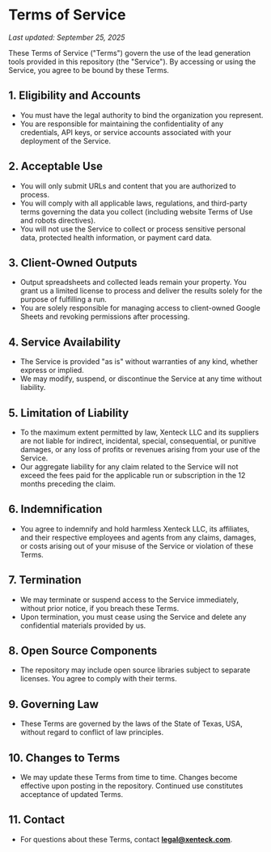 # Terms of Service

_Last updated: September 25, 2025_

These Terms of Service ("Terms") govern the use of the lead generation tools provided in this repository (the "Service"). By accessing or using the Service, you agree to be bound by these Terms.

## 1. Eligibility and Accounts
- You must have the legal authority to bind the organization you represent.
- You are responsible for maintaining the confidentiality of any credentials, API keys, or service accounts associated with your deployment of the Service.

## 2. Acceptable Use
- You will only submit URLs and content that you are authorized to process.
- You will comply with all applicable laws, regulations, and third-party terms governing the data you collect (including website Terms of Use and robots directives).
- You will not use the Service to collect or process sensitive personal data, protected health information, or payment card data.

## 3. Client-Owned Outputs
- Output spreadsheets and collected leads remain your property. You grant us a limited license to process and deliver the results solely for the purpose of fulfilling a run.
- You are solely responsible for managing access to client-owned Google Sheets and revoking permissions after processing.

## 4. Service Availability
- The Service is provided "as is" without warranties of any kind, whether express or implied.
- We may modify, suspend, or discontinue the Service at any time without liability.

## 5. Limitation of Liability
- To the maximum extent permitted by law, Xenteck LLC and its suppliers are not liable for indirect, incidental, special, consequential, or punitive damages, or any loss of profits or revenues arising from your use of the Service.
- Our aggregate liability for any claim related to the Service will not exceed the fees paid for the applicable run or subscription in the 12 months preceding the claim.

## 6. Indemnification
- You agree to indemnify and hold harmless Xenteck LLC, its affiliates, and their respective employees and agents from any claims, damages, or costs arising out of your misuse of the Service or violation of these Terms.

## 7. Termination
- We may terminate or suspend access to the Service immediately, without prior notice, if you breach these Terms.
- Upon termination, you must cease using the Service and delete any confidential materials provided by us.

## 8. Open Source Components
- The repository may include open source libraries subject to separate licenses. You agree to comply with their terms.

## 9. Governing Law
- These Terms are governed by the laws of the State of Texas, USA, without regard to conflict of law principles.

## 10. Changes to Terms
- We may update these Terms from time to time. Changes become effective upon posting in the repository. Continued use constitutes acceptance of updated Terms.

## 11. Contact
- For questions about these Terms, contact **legal@xenteck.com**.